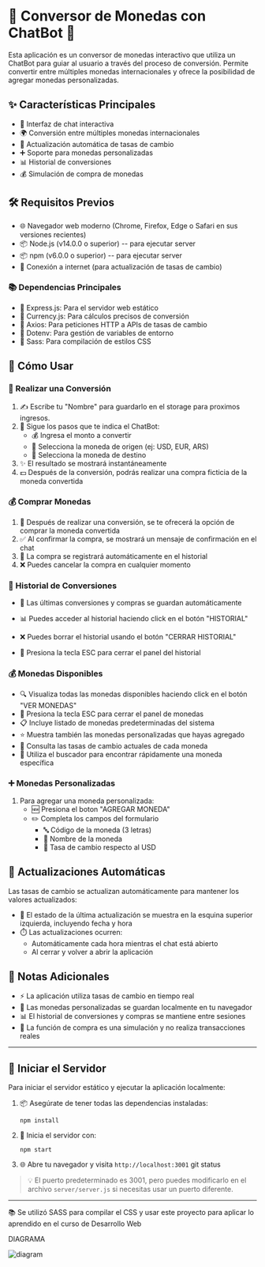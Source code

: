 # 💱 Conversor de Monedas con ChatBot 🤖

Esta aplicación es un conversor de monedas interactivo que utiliza un ChatBot para guiar al usuario a través del proceso de conversión. Permite convertir entre múltiples monedas internacionales y ofrece la posibilidad de agregar monedas personalizadas.

## ✨ Características Principales

- 💬 Interfaz de chat interactiva
- 🌍 Conversión entre múltiples monedas internacionales
- 🔄 Actualización automática de tasas de cambio
- ➕ Soporte para monedas personalizadas
- 📊 Historial de conversiones
- 💰 Simulación de compra de monedas

## 🛠️ Requisitos Previos

- 🌐 Navegador web moderno (Chrome, Firefox, Edge o Safari en sus versiones recientes)
- 📦 Node.js (v14.0.0 o superior)  -- para ejecutar server
- 📦 npm (v6.0.0 o superior) -- para ejecutar server
- 🔌 Conexión a internet (para actualización de tasas de cambio)

### 📚 Dependencias Principales

- 🚀 Express.js: Para el servidor web estático
- 💱 Currency.js: Para cálculos precisos de conversión
- 🔄 Axios: Para peticiones HTTP a APIs de tasas de cambio
- 🔐 Dotenv: Para gestión de variables de entorno
- 🎨 Sass: Para compilación de estilos CSS


## 📝 Cómo Usar

### 💸 Realizar una Conversión

1. ✍️ Escribe tu "Nombre" para guardarlo en el storage para proximos ingresos.
2. 🤖 Sigue los pasos que te indica el ChatBot:
   - 💰 Ingresa el monto a convertir
   - 🔄 Selecciona la moneda de origen (ej: USD, EUR, ARS)
   - 🎯 Selecciona la moneda de destino
3. ✨ El resultado se mostrará instantáneamente
4. 💵 Después de la conversión, podrás realizar una compra ficticia de la moneda convertida

### 💰 Comprar Monedas

1. 🛒 Después de realizar una conversión, se te ofrecerá la opción de comprar la moneda convertida
2. ✅ Al confirmar la compra, se mostrará un mensaje de confirmación en el chat
3. 📝 La compra se registrará automáticamente en el historial
4. ❌ Puedes cancelar la compra en cualquier momento

### 📜 Historial de Conversiones

- 💾 Las últimas conversiones y compras se guardan automáticamente
- 📊 Puedes acceder al historial haciendo click en el botón "HISTORIAL"

- ❌ Puedes borrar el historial usando el botón "CERRAR HISTORIAL"
- 🔑 Presiona la tecla ESC para cerrar el panel del historial

### 💰 Monedas Disponibles

- 🔍 Visualiza todas las monedas disponibles haciendo click en el botón "VER MONEDAS"
- 🔑 Presiona la tecla ESC para cerrar el panel de monedas
- 📋 Incluye listado de monedas predeterminadas del sistema
- ⭐ Muestra también las monedas personalizadas que hayas agregado
- 💱 Consulta las tasas de cambio actuales de cada moneda
- 🔎 Utiliza el buscador para encontrar rápidamente una moneda específica

### ➕ Monedas Personalizadas

1. Para agregar una moneda personalizada:
   - 🆕 Presiona el boton "AGREGAR MONEDA"
   - ✏️ Completa los campos del formulario
     - 🔤 Código de la moneda (3 letras)
     - 📝 Nombre de la moneda
     - 💱 Tasa de cambio respecto al USD

## 🔄 Actualizaciones Automáticas

Las tasas de cambio se actualizan automáticamente para mantener los valores actualizados:

- 📍 El estado de la última actualización se muestra en la esquina superior izquierda, incluyendo fecha y hora
- ⏱️ Las actualizaciones ocurren:
  - Automáticamente cada hora mientras el chat está abierto
  - Al cerrar y volver a abrir la aplicación

## 📌 Notas Adicionales

- ⚡ La aplicación utiliza tasas de cambio en tiempo real
- 💾 Las monedas personalizadas se guardan localmente en tu navegador
- 📊 El historial de conversiones y compras se mantiene entre sesiones
- 🔄 La función de compra es una simulación y no realiza transacciones reales

---

## 🚀 Iniciar el Servidor

Para iniciar el servidor estático y ejecutar la aplicación localmente:

1. 📦 Asegúrate de tener todas las dependencias instaladas:
   ```
   npm install
   ```

2. 🚀 Inicia el servidor con:
   ```
   npm start
   ```

3. 🌐 Abre tu navegador y visita `http://localhost:3001`
git status

> 💡 El puerto predeterminado es 3001, pero puedes modificarlo en el archivo `server/server.js` si necesitas usar un puerto diferente.

---

📚 Se utilizó SASS para compilar el CSS y usar este proyecto para aplicar lo aprendido en el curso de Desarrollo Web


DIAGRAMA

![diagram](https://github.com/user-attachments/assets/5e3d1d9a-3824-4af2-b325-cf77d6c08f1d)

